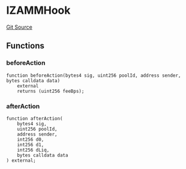 # IZAMMHook
[Git Source](https://github.com/zammdefi/ZAMM/blob/f29647612706d56219b8c998c8009dfa5002472c/src/ZAMM.sol)


## Functions
### beforeAction


```solidity
function beforeAction(bytes4 sig, uint256 poolId, address sender, bytes calldata data)
    external
    returns (uint256 feeBps);
```

### afterAction


```solidity
function afterAction(
    bytes4 sig,
    uint256 poolId,
    address sender,
    int256 d0,
    int256 d1,
    int256 dLiq,
    bytes calldata data
) external;
```

